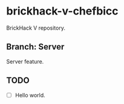 # brickhack-v-chefbicc
BrickHack V repository.

## Branch: Server ##

Server feature.

## TODO ##

- [ ] Hello world.